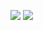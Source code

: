 <p>
<img src="https://img.shields.io/static/v1?label=Program&message=Python&color=blue"/>
<a href="https://blog.csdn.net/weixin_41102528"><img src="https://img.shields.io/static/v1?label=Blog&message=CSDN&color=red"/></a>
</p>
